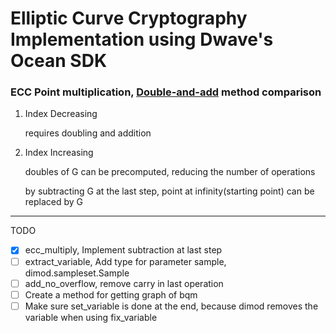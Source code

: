 # Elliptic Curve Cryptography Implementation using Dwave's Ocean SDK

### ECC Point multiplication, [Double-and-add](https://en.wikipedia.org/wiki/Elliptic_curve_point_multiplication#Double-and-add) method comparison

1. Index Decreasing

   requires doubling and addition

2. Index Increasing

   doubles of G can be precomputed, reducing the number of operations

   by subtracting G at the last step, point at infinity(starting point) can be replaced by G

---

TODO

- [x] ecc_multiply, Implement subtraction at last step
- [ ] extract_variable, Add type for parameter sample, dimod.sampleset.Sample
- [ ] add_no_overflow, remove carry in last operation
- [ ] Create a method for getting graph of bqm
- [ ] Make sure set_variable is done at the end, because dimod removes the variable when using fix_variable
